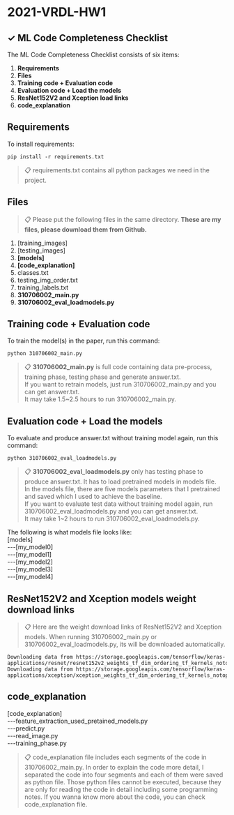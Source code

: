 # 2021-VRDL-HW1

## ✓ ML Code Completeness Checklist

The ML Code Completeness Checklist consists of six items:

1. **Requirements**
2. **Files** 
3. **Training code + Evaluation code** 
4. **Evaluation code + Load the models**
5. **ResNet152V2 and Xception load links**
6. **code_explanation**


## Requirements

To install requirements:

```setup
pip install -r requirements.txt
```

>📋  requirements.txt contains all python packages we need in the project.

## Files 

>📋  Please put the following files in the same directory.
>    **These are my files, please download them from Github.**
1. [training_images]
2. [testing_images]
3. **[models]**
4. **[code_explanation]**
5. classes.txt
6. testing_img_order.txt
7. training_labels.txt
8. **310706002_main.py**
9. **310706002_eval_loadmodels.py**

## Training code + Evaluation code

To train the model(s) in the paper, run this command:

```train
python 310706002_main.py
```
>📋  **310706002_main.py** is full code containing data pre-process, training phase, testing phase and generate answer.txt.\
>If you want to retrain models, just run 310706002_main.py and you can get answer.txt.\
It may take 1.5~2.5 hours to run 310706002_main.py.
    
## Evaluation code + Load the models 

To evaluate and produce answer.txt without training model again, run this command:

```eval
python 310706002_eval_loadmodels.py
```

>📋  **310706002_eval_loadmodels.py** only has testing phase to produce answer.txt. It has to load pretrained models in models file.\
In the models file, there are five models parameters that I pretrained and saved which I used to achieve the baseline.\
If you want to evaluate test data without training model again, run 310706002_eval_loadmodels.py and you can get answer.txt.\
It may take 1~2 hours to run 310706002_eval_loadmodels.py.

The following is what models file looks like:\
\[models]\
---[my_model0]\
---[my_model1]\
---[my_model2]\
---[my_model3]\
---[my_model4]
 
    
## ResNet152V2 and Xception models weight download links

>📋  Here are the weight download links of ResNet152V2 and Xception models. When running 310706002_main.py or 310706002_eval_loadmodels.py, its will be downloaded automatically.

```pretrained_models
Downloading data from https://storage.googleapis.com/tensorflow/keras-applications/resnet/resnet152v2_weights_tf_dim_ordering_tf_kernels_notop.h5
Downloading data from https://storage.googleapis.com/tensorflow/keras-applications/xception/xception_weights_tf_dim_ordering_tf_kernels_notop.h5
```
## code_explanation

[code_explanation]\
---feature_extraction_used_pretained_models.py\
---predict.py\
---read_image.py\
---training_phase.py

>📋  code_explanation file includes each segments of the code in 310706002_main.py. 
In order to explain the code more detail, I separated the code into four segments and each of them were saved as python file.
Those python files cannot be executed, because they are only for reading the code in detail including some programming notes.
If you wanna know more about the code, you can check code_explanation file.
